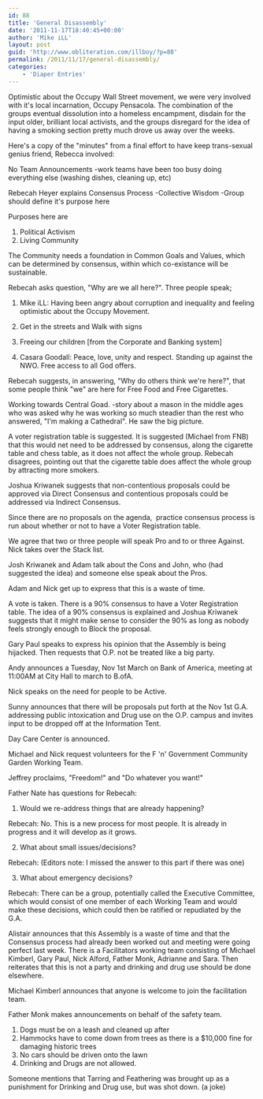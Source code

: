 ```yaml
---
id: 88
title: 'General Disassembly'
date: '2011-11-17T18:40:45+00:00'
author: 'Mike iLL'
layout: post
guid: 'http://www.obliteration.com/illboy/?p=88'
permalink: /2011/11/17/general-disassembly/
categories:
    - 'Diaper Entries'
---
```


Optimistic about the Occupy Wall Street movement, we were very involved with it's local incarnation, Occupy Pensacola. The combination of the groups eventual dissolution into a homeless encampment, disdain for the input older, brilliant local activists, and the groups disregard for the idea of having a smoking section pretty much drove us away over the weeks.

Here's a copy of the "minutes" from a final effort to have keep trans-sexual genius friend, Rebecca involved:

No Team Announcements
-work teams have been too busy doing everything else (washing dishes, cleaning up, etc)

Rebecah Heyer explains Consensus Process
-Collective Wisdom
-Group should define it's purpose here

Purposes here are
1. Political Activism
2. Living Community

The Community needs a foundation in Common Goals and Values, which can be determined by consensus, within which co-existance will be sustainable.

Rebecah asks question, "Why are we all here?". Three people speak;
1. Mike iLL: Having been angry about corruption and inequality and feeling optimistic about the Occupy Movement.

2. Get in the streets and Walk with signs
3. Freeing our children [from the Corporate and Banking system]
4. Casara Goodall: Peace, love, unity and respect. Standing up against the NWO. Free access to all God offers.

Rebecah suggests, in answering, "Why do others think we're here?", that some people think "we" are here for Free Food and Free Cigarettes.

Working towards Central Goad.
-story about a mason in the middle ages who was asked why he was working so much steadier than the rest who answered, "I'm making a Cathedral". He saw the big picture.

A voter registration table is suggested. It is suggested (Michael from FNB) that this would net need to be addressed by consensus, along the cigarette table and chess table, as it does not affect the whole group. Rebecah disagrees, pointing out that the cigarette table does affect the whole group by attracting more smokers.

Joshua Kriwanek suggests that non-contentious proposals could be approved via Direct Consensus and contentious proposals could be addressed via Indirect Consensus.

Since there are no proposals on the agenda,  practice consensus process is run about whether or not to have a Voter Registration table.

We agree that two or three people will speak Pro and to or three Against. Nick takes over the Stack list.

Josh Kriwanek and Adam talk about the Cons and John, who (had suggested the idea) and someone else speak about the Pros.

Adam and Nick get up to express that this is a waste of time.

A vote is taken. There is a 90% consensus to have a Voter Registration table. The idea of a 90% consensus is explained and Joshua Kriwanek suggests that it might make sense to consider the 90% as long as nobody feels strongly enough to Block the proposal.

Gary Paul speaks to express his opinion that the Assembly is being hijacked. Then requests that O.P. not be treated like a big party.

Andy announces a Tuesday, Nov 1st March on Bank of America, meeting at 11:00AM at City Hall to march to B.ofA.

Nick speaks on the need for people to be Active.

Sunny announces that there will be proposals put forth at the Nov 1st G.A. addressing public intoxication and Drug use on the O.P. campus and invites input to be dropped off at the Information Tent.

Day Care Center is announced.

Michael and Nick request volunteers for the F 'n' Government Community Garden Working Team.

Jeffrey proclaims, "Freedom!" and "Do whatever you want!"

Father Nate has questions for Rebecah:
1. Would we re-address things that are already happening?

Rebecah: No. This is a new process for most people. It is already in progress and it will develop as it grows.

2. What about small issues/decisions?

Rebecah: (Editors note: I missed the answer to this part if there was one)

3. What about emergency decisions?

Rebecah: There can be a group, potentially called the Executive Committee, which would consist of one member of each Working Team and would make these decisions, which could then be ratified or repudiated by the G.A.

Alistair announces that this Assembly is a waste of time and that the Consensus process had already been worked out and meeting were going perfect last week. There is a Facilitators working team consisting of Michael Kimberl, Gary Paul, Nick Alford, Father Monk, Adrianne and Sara. Then reiterates that this is not a party and drinking and drug use should be done elsewhere.

Michael Kimberl announces that anyone is welcome to join the facilitation team.

Father Monk makes announcements on behalf of the safety team.

1. Dogs must be on a leash and cleaned up after
2. Hammocks have to come down from trees as there is a $10,000 fine for damaging historic trees
3. No cars should be driven onto the lawn
4. Drinking and Drugs are not allowed.

Someone mentions that Tarring and Feathering was brought up as a punishment for Drinking and Drug use, but was shot down. (a joke)
